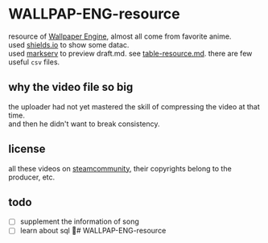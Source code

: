 # WALLPAP-ENG-resource

resource of [Wallpaper Engine](https://www.wallpaperengine.io/), almost all come from favorite anime.  
used [shields.io](https://shields.io/) to show some datac.  
used [markserv](https://github.com/markserv/markserv) to preview draft.md.
see [table-resource.md](/table-resource.md). there are few useful `csv` files.

## why the video file so big

the uploader had not yet mastered the skill of compressing the video at that time.  
and then he didn't want to break consistency.

## license

all these videos on [steamcommunity](https://steamcommunity.com/), their copyrights belong to the producer, etc.

## todo

- [ ] supplement the information of song
- [ ] learn about sql 🤡# WALLPAP-ENG-resource
